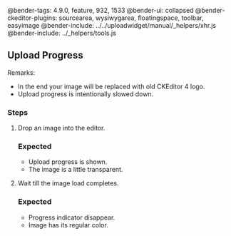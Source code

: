 @bender-tags: 4.9.0, feature, 932, 1533
@bender-ui: collapsed
@bender-ckeditor-plugins: sourcearea, wysiwygarea, floatingspace, toolbar, easyimage
@bender-include: ../../uploadwidget/manual/_helpers/xhr.js
@bender-include: ../_helpers/tools.js

## Upload Progress

Remarks:

* In the end your image will be replaced with old CKEditor 4 logo.
* Upload progress is intentionally slowed down.

### Steps

1. Drop an image into the editor.

	### Expected

	* Upload progress is shown.
	* The image is a little transparent.

1. Wait till the image load completes.

	### Expected

	* Progress indicator disappear.
	* Image has its regular color.
